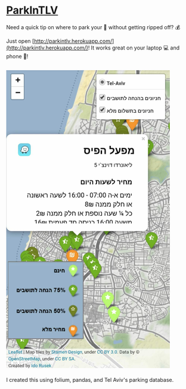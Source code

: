 # [ParkInTLV](http://parkintlv.herokuapp.com/)

Need a quick tip on where to park your :blue_car: without getting ripped off? :moneybag:

Just open [http://parkintlv.herokuapp.com/](http://parkintlv.herokuapp.com/)!
It works great on your laptop :computer: and phone :iphone:!

## ![ParkInTLV screenshot](https://github.com/iRusek/ParkInTLV/blob/master/images/screenshot.png?raw=true)

I created this using folium, pandas, and Tel Aviv's parking database.
